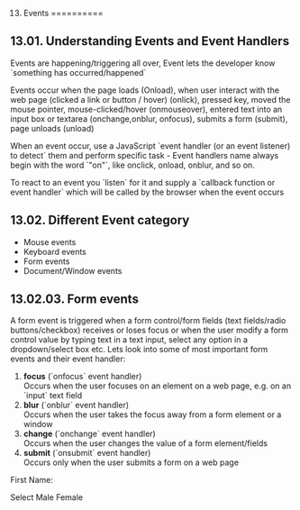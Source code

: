 13. Events
==========

13.01. Understanding Events and Event Handlers
----------------------------------------------

Events are happening/triggering all over, Event lets the developer know \`something has occurred/happened\`

Events occur when the page loads (Onload), when user interact with the web page (clicked a link or button / hover) (onlick), pressed key, moved the mouse pointer, mouse-clicked/hover (onmouseover), entered text into an input box or textarea (onchange,onblur, onfocus), submits a form (submit), page unloads (unload)

When an event occur, use a JavaScript \`event handler (or an event listener) to detect\` them and perform specific task - Event handlers name always begin with the word \`"on"\`, like onclick, onload, onblur, and so on.

To react to an event you \`listen\` for it and supply a \`callback function or event handler\` which will be called by the browser when the event occurs

13.02. Different Event category
-------------------------------

-   Mouse events
-   Keyboard events
-   Form events
-   Document/Window events

13.02.03. Form events
---------------------

A form event is triggered when a form control/form fields (text fields/radio buttons/checkbox) receives or loses focus or when the user modify a form control value by typing text in a text input, select any option in a dropdown/select box etc. Lets look into some of most important form events and their event handler:

1.  **focus** (\`onfocus\` event handler)  
    Occurs when the user focuses on an element on a web page, e.g. on an \`input\` text field
2.  **blur** (\`onblur\` event handler)  
    Occurs when the user takes the focus away from a form element or a window
3.  **change** (\`onchange\` event handler)  
    Occurs when the user changes the value of a form element/fields
4.  **submit** (\`onsubmit\` event handler)  
    Occurs only when the user submits a form on a web page

First Name:  
  
Select Male Female  
  

